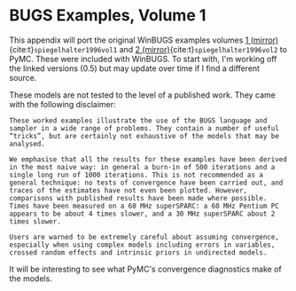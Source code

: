 # BUGS Examples, Volume 1

This appendix will port the original WinBUGS examples  volumes [1 (mirror)](https://www2.isye.gatech.edu/isyebayes/bank/eg05vol1.pdf) {cite:t}`spiegelhalter1996vol1` and [2 (mirror)](https://www2.isye.gatech.edu/isyebayes/bank/eg05vol2.pdf){cite:t}`spiegelhalter1996vol2` to PyMC. These were included with WinBUGS. To start with, I'm working off the linked versions (0.5) but may update over time if I find a different source.

These models are not tested to the level of a published work. They came with the following disclaimer:

```{warning}
These worked examples illustrate the use of the BUGS language and sampler in a wide range of problems. They contain a number of useful “tricks”, but are certainly not exhaustive of the models that may be analysed.

We emphasise that all the results for these examples have been derived in the most naive way: in general a burn-in of 500 iterations and a single long run of 1000 iterations. This is not recommended as a general technique: no tests of convergence have been carried out, and traces of the estimates have not even been plotted. However, comparisons with published results have been made where possible. Times have been measured on a 60 MHz superSPARC: a 60 MHz Pentium PC appears to be about 4 times slower, and a 30 MHz superSPARC about 2 times slower.

Users are warned to be extremely careful about assuming convergence, especially when using complex models including errors in variables, crossed random effects and intrinsic priors in undirected models.
```

It will be interesting to see what PyMC's convergence diagnostics make of the models.

```{tableofcontents}
```